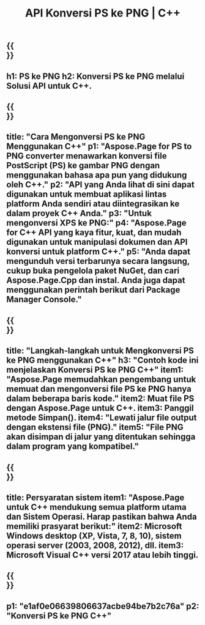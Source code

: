 ﻿---
translation: true
template: /_templates/_conversion-child-cpp.md
title: API Konversi PS ke PNG | C++
url: /cpp/conversion/ps-to-png/
description: Konversi PS ke PNG disediakan oleh Aspose.Page untuk solusi C++ API. Bekerja di C++ Runtime Environment untuk Windows 32 bit, Windows 64 bit, dan Linux 64 bit.
informat: PS
outformat: PNG
otherformats: XPS EPS
---

{{<section banner>}}
---
h1: PS ke PNG
h2: Konversi PS ke PNG melalui Solusi API untuk C++.
---

{{<section overview>}}
---
title: "Cara Mengonversi PS ke PNG Menggunakan C++"
p1: "Aspose.Page for PS to PNG converter menawarkan konversi file PostScript (PS) ke gambar PNG dengan menggunakan bahasa apa pun yang didukung oleh C++."
p2: "API yang Anda lihat di sini dapat digunakan untuk membuat aplikasi lintas platform Anda sendiri atau diintegrasikan ke dalam proyek C++ Anda."
p3: "Untuk mengonversi XPS ke PNG:"
p4: "Aspose.Page for C++ API yang kaya fitur, kuat, dan mudah digunakan untuk manipulasi dokumen dan API konversi untuk platform C++."
p5: "Anda dapat mengunduh versi terbarunya secara langsung, cukup buka pengelola paket NuGet, dan cari Aspose.Page.Cpp dan instal. Anda juga dapat menggunakan perintah berikut dari Package Manager Console."
---

{{<section feature1>}}
---
title: "Langkah-langkah untuk Mengkonversi PS ke PNG menggunakan C++"
h3: "Contoh kode ini menjelaskan Konversi PS ke PNG C++"
item1: "Aspose.Page memudahkan pengembang untuk memuat dan mengonversi file PS ke PNG hanya dalam beberapa baris kode."
item2: Muat file PS dengan Aspose.Page untuk C++.
item3: Panggil metode Simpan().
item4: "Lewati jalur file output dengan ekstensi file (PNG)."
item5: "File PNG akan disimpan di jalur yang ditentukan sehingga dalam program yang kompatibel."
---

{{<section feature2>}}
---
title: Persyaratan sistem
item1: "Aspose.Page untuk C++ mendukung semua platform utama dan Sistem Operasi. Harap pastikan bahwa Anda memiliki prasyarat berikut:"
item2: Microsoft Windows desktop (XP, Vista, 7, 8, 10), sistem operasi server (2003, 2008, 2012), dll.
item3: Microsoft Visual C++ versi 2017 atau lebih tinggi.
---

{{<section gist>}}
---
p1: "e1af0e06639806637acbe94be7b2c76a"
p2: "Konversi PS ke PNG C++"
---

